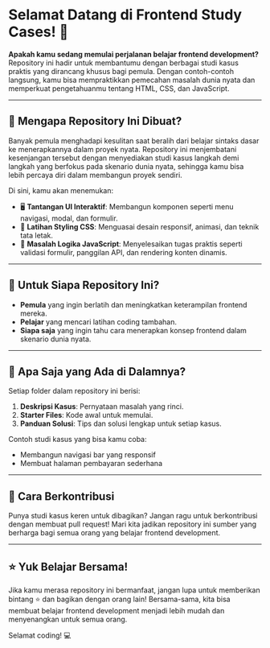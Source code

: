 # Selamat Datang di Frontend Study Cases! 🚀

**Apakah kamu sedang memulai perjalanan belajar frontend development?** Repository ini hadir untuk membantumu dengan berbagai studi kasus praktis yang dirancang khusus bagi pemula. Dengan contoh-contoh langsung, kamu bisa mempraktikkan pemecahan masalah dunia nyata dan memperkuat pengetahuanmu tentang HTML, CSS, dan JavaScript.

---

## 🌟 Mengapa Repository Ini Dibuat?
Banyak pemula menghadapi kesulitan saat beralih dari belajar sintaks dasar ke menerapkannya dalam proyek nyata. Repository ini menjembatani kesenjangan tersebut dengan menyediakan studi kasus langkah demi langkah yang berfokus pada skenario dunia nyata, sehingga kamu bisa lebih percaya diri dalam membangun proyek sendiri.

Di sini, kamu akan menemukan:
- 🖥️ **Tantangan UI Interaktif**: Membangun komponen seperti menu navigasi, modal, dan formulir.
- 🎨 **Latihan Styling CSS**: Menguasai desain responsif, animasi, dan teknik tata letak.
- 🧩 **Masalah Logika JavaScript**: Menyelesaikan tugas praktis seperti validasi formulir, panggilan API, dan rendering konten dinamis.

---

## 🏁 Untuk Siapa Repository Ini?
- **Pemula** yang ingin berlatih dan meningkatkan keterampilan frontend mereka.
- **Pelajar** yang mencari latihan coding tambahan.
- **Siapa saja** yang ingin tahu cara menerapkan konsep frontend dalam skenario dunia nyata.

---

## 📂 Apa Saja yang Ada di Dalamnya?
Setiap folder dalam repository ini berisi:
1. **Deskripsi Kasus**: Pernyataan masalah yang rinci.
2. **Starter Files**: Kode awal untuk memulai.
3. **Panduan Solusi**: Tips dan solusi lengkap untuk setiap kasus.

Contoh studi kasus yang bisa kamu coba:
- Membangun navigasi bar yang responsif
- Membuat halaman pembayaran sederhana

---

## 🤝 Cara Berkontribusi
Punya studi kasus keren untuk dibagikan? Jangan ragu untuk berkontribusi dengan membuat pull request! Mari kita jadikan repository ini sumber yang berharga bagi semua orang yang belajar frontend development.

---

## ⭐ Yuk Belajar Bersama!
Jika kamu merasa repository ini bermanfaat, jangan lupa untuk memberikan bintang ⭐ dan bagikan dengan orang lain! Bersama-sama, kita bisa membuat belajar frontend development menjadi lebih mudah dan menyenangkan untuk semua orang.

Selamat coding! 💻
